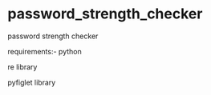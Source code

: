 # password_strength_checker
password strength checker  

requirements:-
python 

re library 

pyfiglet library  



